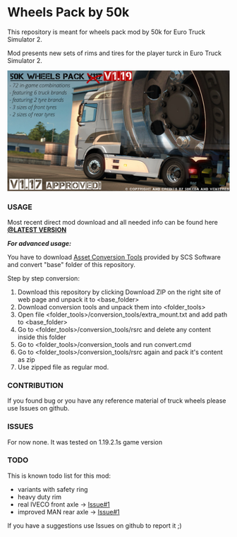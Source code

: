 # Wheels Pack by 50k

This repository is meant for wheels pack mod by 50k for Euro Truck Simulator 2.

Mod presents new sets of rims and tires for the player turck in Euro Truck Simulator 2.

![](/preview/promo_119.jpg?raw=true "1.19 promo")


### USAGE

Most recent direct mod download and all needed info can be found here 
**[@LATEST VERSION](../../releases/latest)**

***For advanced usage:***

You have to download [Asset Conversion Tools](http://eurotrucksimulator2.com/conversion_tools.php#what-are-conversion-tools) provided by SCS Software and convert "base" folder of this repository.

Step by step conversion:

1. Download this repository by clicking Download ZIP on the right site of web page and unpack it to \<base_folder>
2. Download conversion tools and unpack them into \<folder_tools>
3. Open file \<folder_tools>/conversion_tools/extra_mount.txt and add path to \<base_folder>
4. Go to \<folder_tools>/conversion_tools/rsrc and delete any content inside this folder
5. Go to \<folder_tools>/conversion_tools and run convert.cmd
6. Go to \<folder_tools>/conversion_tools/rsrc again and pack it's content as zip
7. Use zipped file as regular mod.


### CONTRIBUTION

If you found bug or you have any reference material of truck wheels please use Issues on github.


### ISSUES

For now none. It was tested on 1.19.2.1s game version


### TODO

This is known todo list for this mod:
- variants with safety ring
- heavy duty rim
- real IVECO front axle -> [Issue#1](../../issues/1)
- improved MAN rear axle -> [Issue#1](../../issues/1)

If you have a suggestions use Issues on github to report it ;)
